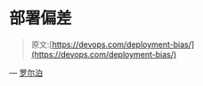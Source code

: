 # 部署偏差

> 原文:[https://devops.com/deployment-bias/](https://devops.com/deployment-bias/)

— [罗尔泊](https://devops.com/author/breselman/)